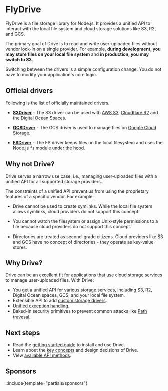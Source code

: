 # FlyDrive

FlyDrive is a file storage library for Node.js. It provides a unified API to interact with the local file system and cloud storage solutions like S3, R2, and GCS.

The primary goal of Drive is to read and write user-uploaded files without vendor lock-in on a single provider. For example, **during development, you may store files on your local file system** and **in production, you may switch to S3**.

Switching between the drivers is a simple configuration change. You do not have to modify your application's core logic.

## Official drivers

Following is the list of officially maintained drivers.

- [**S3Driver**](https://github.com/flydrive-js/core/blob/develop/drivers/s3/driver.ts) - The S3 driver can be used with [AWS S3](./services/s3.md), [Cloudflare R2](./services/r2.md) and the [Digital Ocean Spaces](./services/digital_ocean.md).

- [**GCSDriver**](https://github.com/flydrive-js/core/blob/develop/drivers/gcs/driver.ts) - The GCS driver is used to manage files on [Google Cloud Storage](./services/gcs.md).

- [**FSDriver**](https://github.com/flydrive-js/core/blob/develop/drivers/fs/driver.ts) - The FS driver keeps files on the local filesystem and uses the Node.js `fs` module under the hood.

## Why not Drive?

Drive serves a narrow use case, i.e., managing user-uploaded files with a unified API for all supported storage providers.

The constraints of a unified API prevent us from using the proprietary features of a specific vendor. For example:

- Drive cannot be used to create symlinks. While the local file system allows symlinks, cloud providers do not support this concept.

- You cannot watch the filesystem or assign Unix-style permissions to a file because cloud providers do not support this concept.

- Directories are treated as second-grade citizens. Cloud providers like S3 and GCS have no concept of directories - they operate as key-value stores.

## Why Drive?

Drive can be an excellent fit for applications that use cloud storage services to manage user-uploaded files. With Drive:

- You get a unified API for various storage services, including S3, R2, Digital Ocean spaces, GCS, and your local file system.
- Extensible API to add [custom storage drivers](./advanced/custom_drivers.md).
- [Unified exception handling](./key_concepts.md#unified-exceptions).
- Baked-in security primitives to prevent common attacks like [Path travesal](https://owasp.org/www-community/attacks/Path_Traversal).

## Next steps

- Read the [getting started guide](./getting_started.md) to install and use Drive.
- Learn about the [key concepts](./key_concepts.md) and design decisions of Drive.
- View [available API methods](./disk_api.md).

## Sponsors

::include{template="partials/sponsors"}
